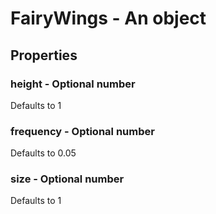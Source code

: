 

# FairyWings - An object



## Properties



### height - Optional number



Defaults to 1



### frequency - Optional number



Defaults to 0.05



### size - Optional number



Defaults to 1

